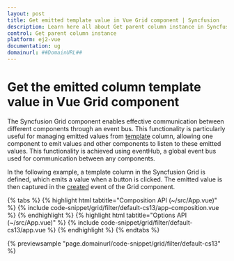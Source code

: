 ```yaml
---
layout: post
title: Get emitted template value in Vue Grid component | Syncfusion
description: Learn here all about Get parent column instance in Syncfusion Vue Grid component of Syncfusion Essential JS 2 and more.
control: Get parent column instance 
platform: ej2-vue
documentation: ug
domainurl: ##DomainURL##
---
```


# Get the emitted column template value in Vue Grid component

The Syncfusion Grid component enables effective communication between different components through an event bus. This functionality is particularly useful for managing emitted values from [template](https://ej2.syncfusion.com/vue/documentation/api/grid/column/#template) column, allowing one component to emit values and other components to listen to these emitted values. This functionality is achieved using eventHub, a global event bus used for communication between any components.

In the following example, a template column in the Syncfusion Grid is defined, which emits a value when a button is clicked. The emitted value is then captured in the  [created](https://ej2.syncfusion.com/vue/documentation/api/grid/#created) event of the Grid component.
 
{% tabs %}
{% highlight html tabtitle="Composition API (~/src/App.vue)" %}
{% include code-snippet/grid/filter/default-cs13/app-composition.vue %}
{% endhighlight %}
{% highlight html tabtitle="Options API (~/src/App.vue)" %}
{% include code-snippet/grid/filter/default-cs13/app.vue %}
{% endhighlight %}
{% endtabs %}
        
{% previewsample "page.domainurl/code-snippet/grid/filter/default-cs13" %}
